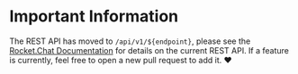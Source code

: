 # Important Information

The REST API has moved to `/api/v1/${endpoint}`, please see the [Rocket.Chat Documentation](https://rocket.chat/docs/developer-guides/rest-api) for details on the current REST API. If a feature is currently, feel free to open a new pull request to add it. :heart:
